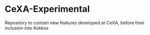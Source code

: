 # CeXA-Experimental
Repository to contain new features developed at CeXA, before their inclusion into Kokkos
